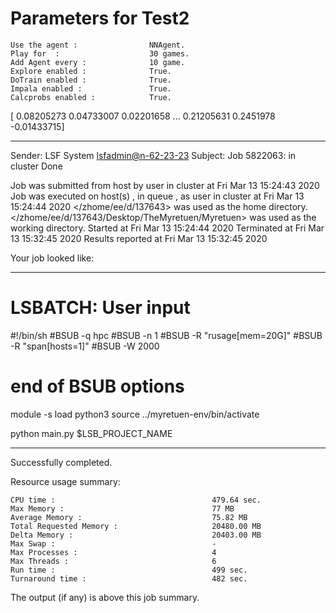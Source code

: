 # Parameters for Test2

    Use the agent :                NNAgent.
    Play for  :                    30 games.
    Add Agent every :              10 game.
    Explore enabled :              True.
    DoTrain enabled :              True.
    Impala enabled :               True.
    Calcprobs enabled :            True.

[ 0.08205273  0.04733007  0.02201658 ...  0.21205631  0.2451978
 -0.01433715]

------------------------------------------------------------
Sender: LSF System <lsfadmin@n-62-23-23>
Subject: Job 5822063: <NNAgent4Test2> in cluster <dcc> Done

Job <NNAgent4Test2> was submitted from host <n-62-30-7> by user <s183905> in cluster <dcc> at Fri Mar 13 15:24:43 2020
Job was executed on host(s) <n-62-23-23>, in queue <hpc>, as user <s183905> in cluster <dcc> at Fri Mar 13 15:24:44 2020
</zhome/ee/d/137643> was used as the home directory.
</zhome/ee/d/137643/Desktop/TheMyretuen/Myretuen> was used as the working directory.
Started at Fri Mar 13 15:24:44 2020
Terminated at Fri Mar 13 15:32:45 2020
Results reported at Fri Mar 13 15:32:45 2020

Your job looked like:

------------------------------------------------------------
# LSBATCH: User input
#!/bin/sh
#BSUB -q hpc
#BSUB -n 1
#BSUB -R "rusage[mem=20G]"
#BSUB -R "span[hosts=1]"
#BSUB -W 2000
# end of BSUB options

module -s load python3
source ../myretuen-env/bin/activate

python main.py $LSB_PROJECT_NAME


------------------------------------------------------------

Successfully completed.

Resource usage summary:

    CPU time :                                   479.64 sec.
    Max Memory :                                 77 MB
    Average Memory :                             75.82 MB
    Total Requested Memory :                     20480.00 MB
    Delta Memory :                               20403.00 MB
    Max Swap :                                   -
    Max Processes :                              4
    Max Threads :                                6
    Run time :                                   499 sec.
    Turnaround time :                            482 sec.

The output (if any) is above this job summary.

